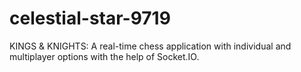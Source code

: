 # celestial-star-9719
KINGS &amp; KNIGHTS: A real-time chess application with individual and multiplayer options with the help of Socket.IO. 
